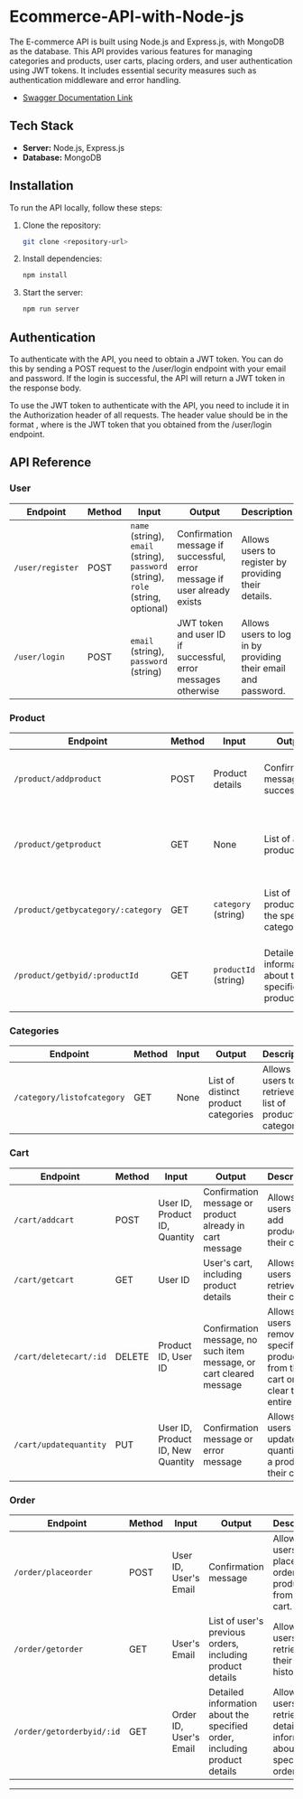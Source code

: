 
# Ecommerce-API-with-Node-js


The E-commerce API is built using Node.js and Express.js, with MongoDB as the database. This API provides various features for managing categories and products, user carts, placing orders, and user authentication using JWT tokens. It includes essential security measures such as authentication middleware and error handling.

- [Swagger Documentation Link](https://triveous-pkof.onrender.com/api-docs/)

## Tech Stack

- **Server:** Node.js, Express.js
- **Database:** MongoDB

## Installation

To run the API locally, follow these steps:

1. Clone the repository:

   ```bash
   git clone <repository-url>
   ```

2. Install dependencies:

   ```bash
   npm install
   ```

3. Start the server:

   ```bash
   npm run server
   ```

## Authentication
To authenticate with the API, you need to obtain a JWT token. You can do this by sending a POST request to the /user/login endpoint with your email and password. If the login is successful, the API will return a JWT token in the response body.

To use the JWT token to authenticate with the API, you need to include it in the Authorization header of all requests. The header value should be in the format <token>, where <token> is the JWT token that you obtained from the /user/login endpoint.


## API Reference

### User

| Endpoint          | Method | Input                                       | Output                                                  | Description                                     |
|-------------------|--------|---------------------------------------------|----------------------------------------------------------|-------------------------------------------------|
| `/user/register`  | POST   | `name` (string), `email` (string), `password` (string), `role` (string, optional) | Confirmation message if successful, error message if user already exists | Allows users to register by providing their details. |
| `/user/login`     | POST   | `email` (string), `password` (string)       | JWT token and user ID if successful, error messages otherwise | Allows users to log in by providing their email and password. |


### Product

| Endpoint          | Method | Input                                       | Output                                                  | Description                                     |
|-------------------|--------|---------------------------------------------|----------------------------------------------------------|-------------------------------------------------|
| `/product/addproduct`    | POST   | Product details                            | Confirmation message if successful                        | Allows authorized users to add a new product.   |
| `/product/getproduct`    | GET    | None                                        | List of all products                                      | Allows users to retrieve a list of all available products. |
| `/product/getbycategory/:category` | GET | `category` (string)                        | List of products in the specified category                 | Allows users to retrieve products by category.    |
| `/product/getbyid/:productId` | GET  | `productId` (string)                       | Detailed information about the specified product          | Allows users to retrieve product details by ID.     |


### Categories

| Endpoint          | Method | Input                                       | Output                                                  | Description                                     |
|-------------------|--------|---------------------------------------------|----------------------------------------------------------|-------------------------------------------------|
| `/category/listofcategory` | GET | None                                   | List of distinct product categories                        | Allows users to retrieve a list of product categories. |


### Cart

| Endpoint          | Method | Input                                       | Output                                                  | Description                                     |
|-------------------|--------|---------------------------------------------|----------------------------------------------------------|-------------------------------------------------|
| `/cart/addcart`   | POST   | User ID, Product ID, Quantity              | Confirmation message or product already in cart message   | Allows users to add products to their cart.       |
| `/cart/getcart`   | GET    | User ID                                     | User's cart, including product details                    | Allows users to retrieve their cart.              |
| `/cart/deletecart/:id` | DELETE | Product ID, User ID                     | Confirmation message, no such item message, or cart cleared message | Allows users to remove a specific product from their cart or clear the entire cart. |
| `/cart/updatequantity` | PUT | User ID, Product ID, New Quantity      | Confirmation message or error message                     | Allows users to update the quantity of a product in their cart. |

### Order

| Endpoint          | Method | Input                                       | Output                                                  | Description                                     |
|-------------------|--------|---------------------------------------------|----------------------------------------------------------|-------------------------------------------------|
| `/order/placeorder`    | POST   | User ID, User's Email                     | Confirmation message                                      | Allows users to place an order with products from their cart. |
| `/order/getorder`      | GET    | User's Email                               | List of user's previous orders, including product details | Allows users to retrieve their order history.     |
| `/order/getorderbyid/:id`  | GET    | Order ID, User's Email                    | Detailed information about the specified order, including product details | Allows users to retrieve detailed information about a specific order. |

---
